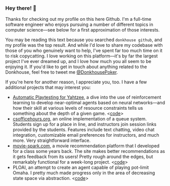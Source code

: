 ### Hey there! 👋
Thanks for checking out my profile on this here Github. I'm a full-time software engineer who enjoys pursuing a number of different topics in computer science––see below for a first approximation of those interests.

You may be reading this text because you searched `donkhouse github`, and my profile was the top result. And while I'd love to share my codebase with those of you who genuinely want to help, I've spent far too much time on it to risk copycatting. I love working on this platform––it's by far the largest project I've ever dreamed up, and I love how much you all seem to be enjoying it. If you'd like to get in touch about anything related to the Donkhouse, feel free to tweet me [@DonkhousePoker](https://twitter.com/DonkhousePoker).

If you're here for another reason, I appreciate you, too. I have a few additional projects that may interest you:
 - [Automatic Playtesting for Yahtzee](https://ieeexplore.ieee.org/document/9231924), a dive into the use of reinforcement learning to develop near-optimal agents based on neural networks––and how their skill at various levels of resource constraints tells us something about the depth of a given game. <[code](https://github.com/robb17/YahtzeeLearning)>
 - [csofficehours.org](http://csofficehours.org), an online implementation of a queue system. Students sign up for a place in line, and instructors join session links provided by the students. Features include text chatting, video chat integration, customizable email preferences for instructors, and much more. Very straightforward interface.
 - [movie-spark.com](http://movie-spark.com), a movie recommendation platform that I developed for a class some years back. The site makes better recommendations as it gets feedback from its users! Pretty rough around the edges, but remarkably functional for a week-long project. <[code](https://github.com/robb17/MovieSpark)>
 - PLOAI, an attempt to create an agent capable of playing pot-limit Omaha. I pretty much made progress only in the area of decreasing state space via abstraction. <[code](https://github.com/robb17/PLOAI)>


<!--
**robb17/robb17** is a ✨ _special_ ✨ repository because its `README.md` (this file) appears on your GitHub profile.

Here are some ideas to get you started:

- 🔭 I’m currently working on ...
- 🌱 I’m currently learning ...
- 👯 I’m looking to collaborate on ...
- 🤔 I’m looking for help with ...
- 💬 Ask me about ...
- 📫 How to reach me: ...
- 😄 Pronouns: ...
- ⚡ Fun fact: ...
-->
